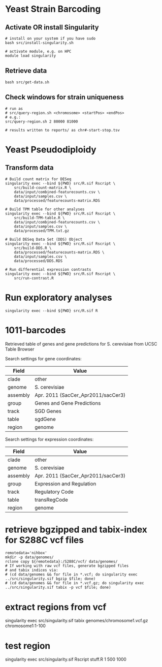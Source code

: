 # Yeast Strain Barcoding

## Activate OR install Singularity
```
# install on your system if you have sudo
bash src/install-singularity.sh

# activate module, e.g. on HPC
module load singularity
```

## Retrieve data
```
bash src/get-data.sh
```

## Check windows for strain uniqueness
```
# run as
# src/query-region.sh <chromosome> <startPos> <endPos>
# e.g.:
src/query-region.sh 2 80000 81000

# results written to reports/ as chr#-start-stop.tsv
```


# Yeast Pseudodiploidy
## Transform data
```
# Build count matrix for DESeq
singularity exec --bind ${PWD} src/R.sif Rscript \
    src/build-count-matrix.R \
    data/input/combined-featurecounts.csv \
    data/input/samples.csv \
    data/processed/featurecounts-matrix.RDS

# Build TPM table for other analyses
singularity exec --bind ${PWD} src/R.sif Rscript \
    src/build-TPM-table.R \
    data/input/combined-featurecounts.csv \
    data/input/samples.csv \
    data/processed/TPM.txt.gz

# Build DESeq Data Set (DDS) Object
singularity exec --bind ${PWD} src/R.sif Rscript \
    src/build-DDS.R \
    data/processed/featurecounts-matrix.RDS \
    data/input/samples.csv \
    data/processed/DDS.RDS

# Run differential expression contrasts
singularity exec --bind ${PWD} src/R.sif Rscript \
    src/run-contrast.R
```

# Run exploratory analyses
```
singularity exec --bind ${PWD} src/R.sif R
```

# 1011-barcodes


Retrieved table of genes and gene predictions for S. cerevisiae from UCSC Table Browser

Search settings for gene coordinates:

| Field     | Value                                 |
| -----     | -----                                 |
| clade     | other                                 |
| genome    | S. cerevisiae                         |
| assembly  | Apr. 2011 (SacCer_Apr2011/sacCer3)    |
| group     | Genes and Gene Predictions            |
| track     | SGD Genes                             |
| table     | sgdGene                               |
| region    | genome                                |


Search settings for expression coordinates:

| Field     | Value                                 |
| -----     | -----                                 |
| clade    | other                                  |
| genome    | S. cerevisiae                         |
| assembly  | Apr. 2011 (SacCer_Apr2011/sacCer3)    |
| group     | Expression and Regulation             |
| track     | Regulatory Code                       |
| table     | transRegCode                          |
| region    | genome                                |

# retrieve bgzipped and tabix-index for S288C vcf files
```
remotedata='nihbox'
mkdir -p data/genomes/
rclone copy ${remotedata}:/S288C/vcf/ data/genomes/
# If working with raw vcf files, generate bgzipped files
# and tabix indices via:
# (cd data/genomes && for file in *.vcf; do singularity exec ../src/singularity.sif bgzip $file; done)
# (cd data/genomes && for file in *.vcf.gz; do singularity exec ../src/singularity.sif tabix -p vcf $file; done)

```

# extract regions from vcf
singularity exec src/singularity.sif tabix genomes/chromosome1.vcf.gz chromosome1:1-100

# test region

singularity exec src/singularity.sif Rscript stuff.R 1 500 1000